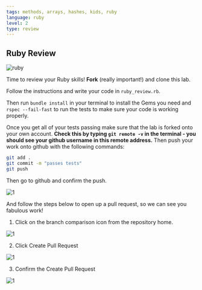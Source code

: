 ```yaml
---
tags: methods, arrays, hashes, kids, ruby
language: ruby
level: 2
type: review
---
```


## Ruby Review

![ruby](http://media2.giphy.com/media/12jdalMQkt7iM/200.gif)

Time to review your Ruby skills! **Fork** (really important!) and clone this lab.

Follow the instructions and write your code in `ruby_review.rb`.

Then run `bundle install` in your terminal to install the Gems you need and `rspec --fail-fast` to run the tests to make sure your code is working properly.

Once you get all of your tests passing make sure that the lab is forked onto your own account. **Check this by typing `git remote -v` in the terminal - you should see your github username in this remote address.** Then push your work onto github with the following commands:

```bash
git add .
git commit -m "passes tests"
git push
```

Then go to github and confirm the push.

![1](http://flatiron-videos.s3.amazonaws.com/ironboard/ironboard-tutorial/7-solving-the-lab.png)

And follow the steps below to open up a pull request, so we can see you fabulous work!

1. Click on the branch comparison icon from the repository home.

![1](http://flatiron-videos.s3.amazonaws.com/ironboard/ironboard-tutorial/1-opening-pull-request.png)

2. Click Create Pull Request

![1](http://flatiron-videos.s3.amazonaws.com/ironboard/ironboard-tutorial/2-opening-pull-request.png)

3. Confirm the Create Pull Request

![1](http://flatiron-videos.s3.amazonaws.com/ironboard/ironboard-tutorial/3-opening-the-pull-request.png)